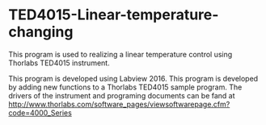 # TED4015-Linear-temperature-changing
This program is used to realizing a linear temperature control using Thorlabs TED4015 instrument.

This program is developed using Labview 2016.
This program is developed by adding new functions to a Thorlabs TED4015 sample program.
The drivers of the instrument and programing documents can be fand at http://www.thorlabs.com/software_pages/viewsoftwarepage.cfm?code=4000_Series

